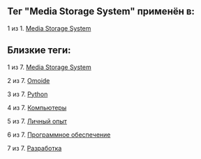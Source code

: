 ## Тег "Media Storage System" применён в:

1 из 1. [Media Storage System](../Компьютеры%20и%20софт/Личный%20опыт/Omoide/Media%20Storage%20System.md)

## Близкие теги:

1 из 7. [Media Storage System](./Media%20Storage%20System.md)

2 из 7. [Omoide](./Omoide.md)

3 из 7. [Python](./Python.md)

4 из 7. [Компьютеры](./Компьютеры.md)

5 из 7. [Личный опыт](./Личный%20опыт.md)

6 из 7. [Программное обеспечение](./Программное%20обеспечение.md)

7 из 7. [Разработка](./Разработка.md)

